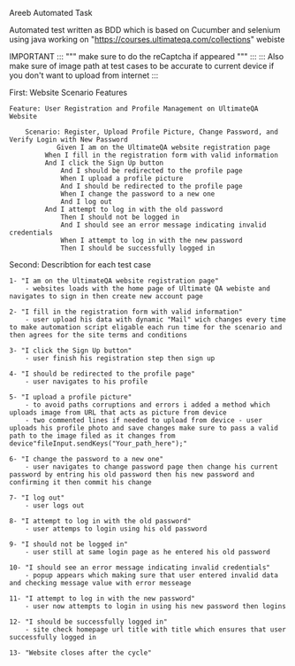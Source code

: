 Areeb Automated Task 

Automated test written as BDD which is based on Cucumber and selenium using java working on "https://courses.ultimateqa.com/collections" webiste 


IMPORTANT ::: """ make sure to do the reCaptcha if appeared """ :::
	  ::: Also make sure of image path at test cases to be accurate to current device if you don't want to upload from internet :::

First: Website Scenario Features

	
	Feature: User Registration and Profile Management on UltimateQA Website

  		Scenario: Register, Upload Profile Picture, Change Password, and Verify Login with New Password
    			Given I am on the UltimateQA website registration page
   			 When I fill in the registration form with valid information
   			 And I click the Sign Up button
    			 And I should be redirected to the profile page
    			 When I upload a profile picture
    			 And I should be redirected to the profile page
    			 When I change the password to a new one
    			 And I log out
   			 And I attempt to log in with the old password
    			 Then I should not be logged in
    			 And I should see an error message indicating invalid credentials
    			 When I attempt to log in with the new password
    			 Then I should be successfully logged in


Second: Describtion for each test case 


	1- "I am on the UltimateQA website registration page"
		- websites loads with the home page of Ultimate QA webiste and navigates to sign in then create new account page

	2- "I fill in the registration form with valid information"
		- user upload his data with dynamic "Mail" wich changes every time to make automation script eligable each run time for the scenario and then agrees for the site terms and conditions 

	3- "I click the Sign Up button"
		- user finish his registration step then sign up 

	4- "I should be redirected to the profile page"
		- user navigates to his profile 

	5- "I upload a profile picture"
 		- to avoid paths corruptions and errors i added a method which uploads image from URL that acts as picture from device
		- two commented lines if needed to upload from device - user uploads his profile photo and save changes make sure to pass a valid path to the image filed as it changes from device"fileInput.sendKeys("Your_path_here");"

	6- "I change the password to a new one"
		- user navigates to change password page then change his current password by entring his old password then his new password and confirming it then commit his change 

	7- "I log out"
		- user logs out 

	8- "I attempt to log in with the old password"
		- user attemps to login using his old password 

	9- "I should not be logged in"
		- user still at same login page as he entered his old password 

	10- "I should see an error message indicating invalid credentials"
		- popup appears which making sure that user entered invalid data and checking message value with error messeage
	
	11- "I attempt to log in with the new password"
		- user now attempts to login in using his new password then logins
	
	12- "I should be successfully logged in"
		- site check homepage url title with title which ensures that user successfully logged in 

	13- "Website closes after the cycle"
